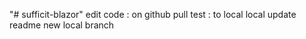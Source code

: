 "# sufficit-blazor" 
edit code : on github
pull test : to local
local update readme
new local branch
